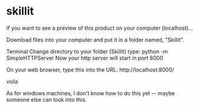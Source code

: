 skillit
=======
If you want to see a preview of this product on your computer (localhost)...

Download files into your computer and put it in a folder named, "Skillit".

Terminal
Change directory to your folder (Skillit)
type: python -m SimpleHTTPServer
Now your http server will start in port 8000

On your web browser, type this into the URL: http://localhost:8000/

voila

As for windows machines, I don't know how to do this yet -- maybe someone else can look into this.
